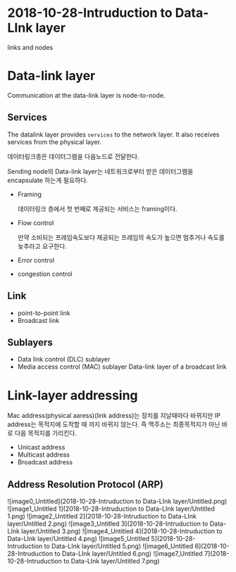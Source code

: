 # 2018-10-28-Intruduction to Data-LInk layer

links and nodes

# Data-link layer

Communication at the data-link layer is node-to-node.

## Services

The datalink layer provides `services` to the network layer. It also receives services from the physical layer.

데이터링크층은 데이터그램을 다음노드로 전달한다.

Sending node의 Data-link layer는 네트워크로부터 받은 데이터그램을 encapsulate 하는게 필요하다.

- Framing

    데이터링크 층에서 첫 번째로 제공되는 서비스는 framing이다.

- Flow control

    만약 소비되는 프레임속도보다 제공되는 프레임의 속도가 높으면 멈추거나 속도를 늦추라고 요구한다.

- Error control
- congestion control

## Link

- point-to-point link
- Broadcast link

## Sublayers

- Data link control (DLC) sublayer
- Media access control (MAC) sublayer Data-link layer of a broadcast link

# Link-layer addressing

Mac address(physical aaress)(link address)는 장치를 지날때마다 바뀌지만 IP address는 목적지에 도착할 때 까지 바뀌지 않는다. 즉 맥주소는 최종목적지가 아닌 바로 다음 목적지를 가리킨다.

- Unicast address
- Multicast address
- Broadcast address

## Address Resolution Protocol (ARP)

![image0_Untitled](2018-10-28-Intruduction to Data-LInk layer/Untitled.png)
![image1_Untitled 1](2018-10-28-Intruduction to Data-LInk layer/Untitled 1.png)
![image2_Untitled 2](2018-10-28-Intruduction to Data-LInk layer/Untitled 2.png)
![image3_Untitled 3](2018-10-28-Intruduction to Data-LInk layer/Untitled 3.png)
![image4_Untitled 4](2018-10-28-Intruduction to Data-LInk layer/Untitled 4.png)
![image5_Untitled 5](2018-10-28-Intruduction to Data-LInk layer/Untitled 5.png)
![image6_Untitled 6](2018-10-28-Intruduction to Data-LInk layer/Untitled 6.png)
![image7_Untitled 7](2018-10-28-Intruduction to Data-LInk layer/Untitled 7.png)